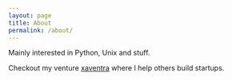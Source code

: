 ```yaml
---
layout: page
title: About
permalink: /about/
---
```


Mainly interested in Python, Unix and stuff.

Checkout my venture [xaventra](https://xaventra.com) where I help others build startups. 
